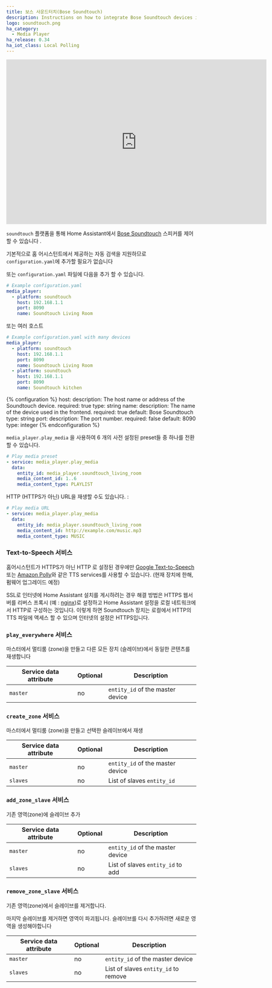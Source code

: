 ```yaml
---
title: 보스 사운드터치(Bose Soundtouch)
description: Instructions on how to integrate Bose Soundtouch devices into Home Assistant.
logo: soundtouch.png
ha_category:
  - Media Player
ha_release: 0.34
ha_iot_class: Local Polling
---
```


<iframe width="690" height="437" src="https://www.youtube.com/embed/GoWRsaS54JM" frameborder="0" allow="accelerometer; autoplay; encrypted-media; gyroscope; picture-in-picture" allowfullscreen></iframe>

`soundtouch` 플랫폼을 통해 Home Assistant에서 [Bose Soundtouch](https://www.soundtouch.com/) 스피커를 제어 할 수 있습니다 .

기본적으로 홈 어시스턴트에서 제공하는 자동 검색을 지원하므로 `configuration.yaml`에 추가할 필요가 없습니다 

또는 `configuration.yaml` 파일에 다음을 추가 할 수 있습니다.

```yaml
# Example configuration.yaml
media_player:
  - platform: soundtouch
    host: 192.168.1.1
    port: 8090
    name: Soundtouch Living Room
```

또는 여러 호스트

```yaml
# Example configuration.yaml with many devices
media_player:
  - platform: soundtouch
    host: 192.168.1.1
    port: 8090
    name: Soundtouch Living Room
  - platform: soundtouch
    host: 192.168.1.1
    port: 8090
    name: Soundtouch kitchen
```

{% configuration %}
host:
  description: The host name or address of the Soundtouch device.
  required: true
  type: string
name:
  description: The name of the device used in the frontend.
  required: true
  default: Bose Soundtouch
  type: string
port:
  description: The port number.
  required: false
  default: 8090
  type: integer
{% endconfiguration %}

```media_player.play_media``` 을 사용하여 6 개의 사전 설정된 preset들 중 하나를 전환할 수 있습니다.

```yaml
# Play media preset
- service: media_player.play_media
  data:
    entity_id: media_player.soundtouch_living_room
    media_content_id: 1..6
    media_content_type: PLAYLIST
```

HTTP (HTTPS가 아닌) URL을 재생할 수도 있습니다. :

```yaml
# Play media URL
- service: media_player.play_media
  data:
    entity_id: media_player.soundtouch_living_room
    media_content_id: http://example.com/music.mp3
    media_content_type: MUSIC
```

### Text-to-Speech 서비스

홈어시스턴트가 HTTPS가 아닌 HTTP 로 설정된 경우에만 [Google Text-to-Speech](/integrations/google_translate) 또는 [Amazon Polly](/integrations/amazon_polly)와 같은 TTS services를 사용할 수 있습니다. (현재 장치에 한해, 펌웨어 업그레이드 예정)

SSL로 인터넷에 Home Assistant 설치를 게시하려는 경우 해결 방법은 HTTPS 웹서버를 리버스 프록시 (예 : [nginx](/docs/ecosystem/nginx/))로 설정하고 Home Assistant 설정을 로컬 네트워크에서 HTTP로 구성하는 것입니다. 이렇게 하면 Soundtouch 장치는 로컬에서 HTTP의 TTS 파일에 액세스 할 수 있으며 인터넷의 설정은 HTTPS입니다.

### `play_everywhere` 서비스

마스터에서 멀티룸 (zone)을 만들고 다른 모든 장치 (슬레이브)에서 동일한 콘텐츠를 재생합니다

| Service data attribute | Optional | Description |
| ---------------------- | -------- | ----------- |
| `master` | no | `entity_id` of the master device

### `create_zone` 서비스

마스터에서 멀티룸 (zone)을 만들고 선택한 슬레이브에서 재생

| Service data attribute | Optional | Description |
| ---------------------- | -------- | ----------- |
| `master` | no | `entity_id` of the master device|
| `slaves` | no | List of slaves `entity_id`      |

### `add_zone_slave` 서비스

기존 영역(zone)에 슬레이브 추가

| Service data attribute | Optional | Description  |
| ---------------------- | -------- | ------------ |
| `master` | no | `entity_id` of the master device |
| `slaves` | no | List of slaves `entity_id` to add|

### `remove_zone_slave` 서비스

기존 영역(zone)에서 슬레이브를 제거합니다.

마지막 슬레이브를 제거하면 영역이 파괴됩니다. 슬레이브를 다시 추가하려면 새로운 영역을 생성해야합니다

| Service data attribute | Optional | Description      |
| ---------------------- | -------- | ---------------- |
| `master` | no | `entity_id` of the master device     |
| `slaves` | no | List of slaves `entity_id` to remove |

